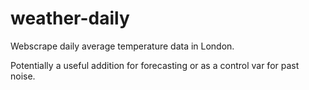 # weather-daily
Webscrape daily average temperature data in London. 

Potentially a useful addition for forecasting or as a control var for past noise.

